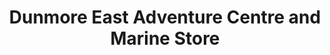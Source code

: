 ---
title: "Dunmore East Adventure Centre and Marine Store"
url: /dunmore-east/dunmore-east-adventure-centre-and-marine-store/
shop: shop
---